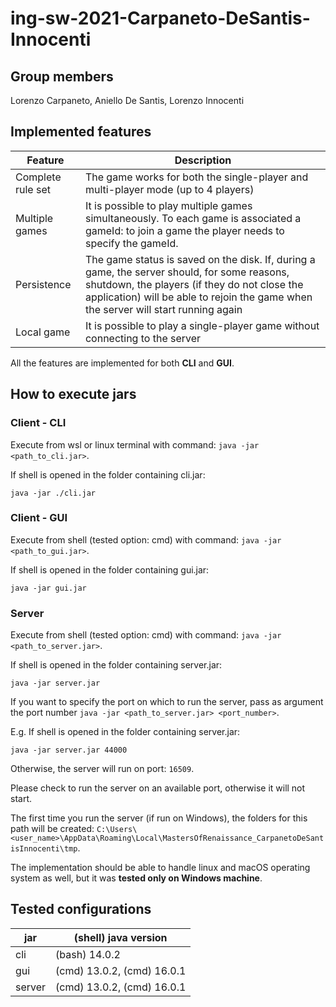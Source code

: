 # ing-sw-2021-Carpaneto-DeSantis-Innocenti
## Group members
Lorenzo Carpaneto, Aniello De Santis, Lorenzo Innocenti

## Implemented features
|Feature|Description|
---|---
|Complete rule set|The game works for both the single-player and multi-player mode (up to 4 players)|
|Multiple games|It is possible to play multiple games simultaneously. To each game is associated a gameId: to join a game the player needs to specify the gameId.|
|Persistence|The game status is saved on the disk. If, during a game, the server should, for some reasons, shutdown, the players (if they do not close the application) will be able to rejoin the game when the server will start running again|
|Local game|It is possible to play a single-player game without connecting to the server|

All the features are implemented for both **CLI** and **GUI**.

## How to execute jars
### Client - CLI
Execute from wsl or linux terminal with command: `java -jar <path_to_cli.jar>`.

If shell is opened in the folder containing cli.jar:
```
java -jar ./cli.jar
```

### Client - GUI
Execute from shell (tested option: cmd) with command: `java -jar <path_to_gui.jar>`.

If shell is opened in the folder containing gui.jar:
```
java -jar gui.jar
```

### Server
Execute from shell (tested option: cmd) with command: `java -jar <path_to_server.jar>`.

If shell is opened in the folder containing server.jar:
```
java -jar server.jar
```

If you want to specify the port on which to run the server, pass as argument the port number `java -jar <path_to_server.jar> <port_number>`. 

E.g. If shell is opened in the folder containing server.jar:
```
java -jar server.jar 44000
```

Otherwise, the server will run on port: `16509`.

Please check to run the server on an available port, otherwise it will not start.

The first time you run the server (if run on Windows), the folders for this path will be created: `C:\Users\<user_name>\AppData\Roaming\Local\MastersOfRenaissance_CarpanetoDeSantisInnocenti\tmp`.

The implementation should be able to handle linux and macOS operating system as well, but it was **tested only on Windows machine**.

## Tested configurations
|jar|(shell) java version|
---|---
|cli|(bash) 14.0.2|
|gui|(cmd) 13.0.2, (cmd) 16.0.1|
|server|(cmd) 13.0.2, (cmd) 16.0.1|
